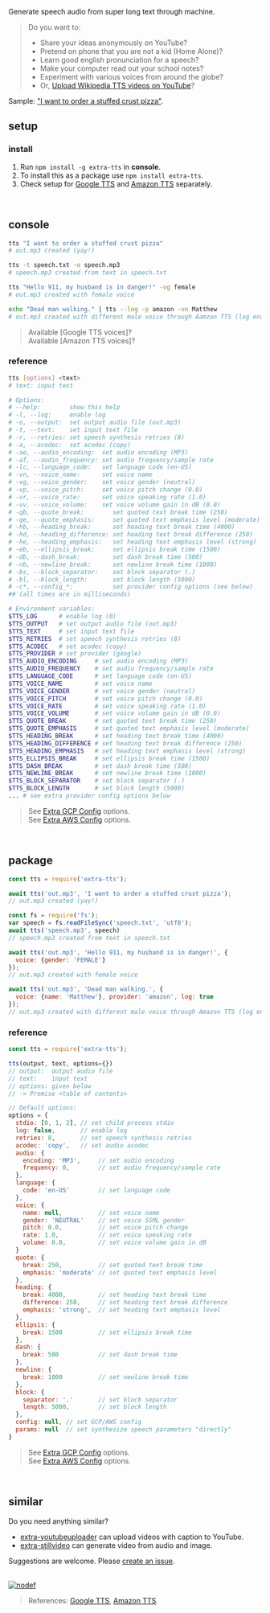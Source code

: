 Generate speech audio from super long text through machine.
> Do you want to:
> - Share your ideas anonymously on YouTube?
> - Pretend on phone that you are not a kid (Home Alone)?
> - Learn good english pronunciation for a speech?
> - Make your computer read out your school notes?
> - Experiment with various voices from around the globe?
> - Or, [Upload Wikipedia TTS videos on YouTube]?

Sample: ["I want to order a stuffed crust pizza"](https://clyp.it/kje2yfdk).
<br>


## setup

### install

1. Run `npm install -g extra-tts` in **console**.
2. To install this as a package use `npm install extra-tts`.
3. Check setup for [Google TTS] and [Amazon TTS] separately.
<br>


## console

```bash
tts "I want to order a stuffed crust pizza"
# out.mp3 created (yay!)

tts -t speech.txt -o speech.mp3
# speech.mp3 created from text in speech.txt

tts "Hello 911, my husband is in danger!" -vg female
# out.mp3 created with female voice

echo "Dead man walking." | tts --log -p amazon -vn Matthew
# out.mp3 created with different male voice through Aamzon TTS (log enabled)
```
> Available [Google TTS voices]?<br>
> Available [Amazon TTS voices]?


### reference

```bash
tts [options] <text>
# text: input text

# Options:
# --help:        show this help
# -l, --log:     enable log
# -o, --output:  set output audio file (out.mp3)
# -t, --text:    set input text file
# -r, --retries: set speech synthesis retries (8)
# -a, --acodec:  set acodec (copy)
# -ae, --audio_encoding:  set audio encoding (MP3)
# -af, --audio_frequency: set audio frequency/sample rate
# -lc, --language_code:   set language code (en-US)
# -vn, --voice_name:      set voice name
# -vg, --voice_gender:    set voice gender (neutral)
# -vp, --voice_pitch:     set voice pitch change (0.0)
# -vr, --voice_rate:      set voice speaking rate (1.0)
# -vv, --voice_volume:    set voice volume gain in dB (0.0)
# -qb, --quote_break:        set quoted text break time (250)
# -qe, --quote_emphasis:     set quoted text emphasis level (moderate)
# -hb, --heading_break:      set heading text break time (4000)
# -hd, --heading_difference: set heading text break difference (250)
# -he, --heading_emphasis:   set heading text emphasis level (strong)
# -eb, --ellipsis_break:     set ellipsis break time (1500)
# -db, --dash_break:         set dash break time (500)
# -nb, --newline_break:      set newline break time (1000)
# -bs, --block_separator:    set block separator (.)
# -bl, --block_length:       set block length (5000)
# -c*, --config_*:           set provider config options (see below)
## (all times are in milliseconds)

# Environment variables:
$TTS_LOG      # enable log (0)
$TTS_OUTPUT   # set output audio file (out.mp3)
$TTS_TEXT     # set input text file
$TTS_RETRIES  # set speech synthesis retries (8)
$TTS_ACODEC   # set acodec (copy)
$TTS_PROVIDER # set provider (google)
$TTS_AUDIO_ENCODING     # set audio encoding (MP3)
$TTS_AUDIO_FREQUENCY    # set audio frequency/sample rate
$TTS_LANGUAGE_CODE      # set language code (en-US)
$TTS_VOICE_NAME         # set voice name
$TTS_VOICE_GENDER       # set voice gender (neutral)
$TTS_VOICE_PITCH        # set voice pitch change (0.0)
$TTS_VOICE_RATE         # set voice speaking rate (1.0)
$TTS_VOICE_VOLUME       # set voice volume gain in dB (0.0)
$TTS_QUOTE_BREAK        # set quoted text break time (250)
$TTS_QUOTE_EMPHASIS     # set quoted text emphasis level (moderate)
$TTS_HEADING_BREAK      # set heading text break time (4000)
$TTS_HEADING_DIFFERENCE # set heading text break difference (250)
$TTS_HEADING_EMPHASIS   # set heading text emphasis level (strong)
$TTS_ELLIPSIS_BREAK     # set ellipsis break time (1500)
$TTS_DASH_BREAK         # set dash break time (500)
$TTS_NEWLINE_BREAK      # set newline break time (1000)
$TTS_BLOCK_SEPARATOR    # set block separator (.)
$TTS_BLOCK_LENGTH       # set block length (5000)
... # see extra provider config options below
```
> See [Extra GCP Config] options.<br>
> See [Extra AWS Config] options.
<br>


## package

```javascript
const tts = require('extra-tts');

await tts('out.mp3', 'I want to order a stuffed crust pizza');
// out.mp3 created (yay!)

const fs = require('fs');
var speech = fs.readFileSync('speech.txt', 'utf8');
await tts('speech.mp3', speech)
// speech.mp3 created from text in speech.txt

await tts('out.mp3', 'Hello 911, my husband is in danger!', {
  voice: {gender: 'FEMALE'}
});
// out.mp3 created with female voice

await tts('out.mp3', 'Dead man walking.', {
  voice: {name: 'Matthew'}, provider: 'amazon', log: true
});
// out.mp3 created with different male voice through Amazon TTS (log enabled)
```

### reference

```javascript
const tts = require('extra-tts');

tts(output, text, options={})
// output:  output audio file
// text:    input text
// options: given below
// -> Promise <table of contents>

// Default options:
options = {
  stdio: [0, 1, 2], // set child process stdio
  log: false,       // enable log
  retries: 8,       // set speech synthesis retries
  acodec: 'copy',   // set audio acodec
  audio: {
    encoding: 'MP3',     // set audio encoding
    frequency: 0,        // set audio frequency/sample rate
  },
  language: {
    code: 'en-US'        // set language code
  },
  voice: {
    name: null,          // set voice name
    gender: 'NEUTRAL'    // set voice SSML gender
    pitch: 0.0,          // set voice pitch change
    rate: 1.0,           // set voice speaking rate
    volume: 0.0,         // set voice volume gain in dB
  }
  quote: {
    break: 250,          // set quoted text break time
    emphasis: 'moderate' // set quoted text emphasis level
  },
  heading: {
    break: 4000,         // set heading text break time
    difference: 250,     // set heading text break difference
    emphasis: 'strong',  // set heading text emphasis level
  },
  ellipsis: {
    break: 1500          // set ellipsis break time
  },
  dash: {
    break: 500           // set dash break time
  },
  newline: {
    break: 1000          // set newline break time
  },
  block: {
    separator: '.'       // set block separator
    length: 5000,        // set block length
  },
  config: null, // set GCP/AWS config
  params: null  // set synthesize speech parameters "directly"
}
```
> See [Extra GCP Config] options.<br>
> See [Extra AWS Config] options.
<br>


## similar

Do you need anything similar?
- [extra-youtubeuploader] can upload videos with caption to YouTube.
- [extra-stillvideo] can generate video from audio and image.

Suggestions are welcome. Please [create an issue].
<br><br>


[![nodef](https://i.imgur.com/LPVfMny.jpg)](https://nodef.github.io)
> References: [Google TTS], [Amazon TTS].

[Upload Wikipedia TTS videos on YouTube]: https://www.youtube.com/results?search_query=wikipedia+audio+article

[Google TTS]: https://www.npmjs.com/package/extra-googletts
[Amazon TTS]: https://www.npmjs.com/package/extra-amazontts
[Extra GCP Config]: https://www.npmjs.com/package/extra-gcpconfig
[Extra AWS Config]: https://www.npmjs.com/package/extra-awsconfig

[extra-stillvideo]: https://www.npmjs.com/package/extra-stillvideo
[extra-youtubeuploader]: https://www.npmjs.com/package/extra-youtubeuploader
[create an issue]: https://github.com/nodef/extra-tts/issues
